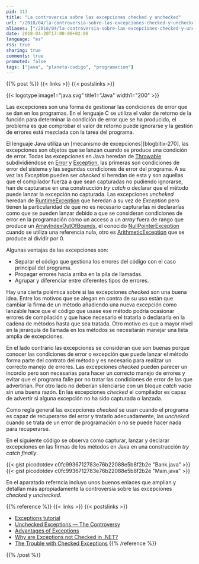 ```yaml
---
pid: 313
title: "La controversia sobre las excepciones checked y unchecked"
url: "/2018/04/la-controversia-sobre-las-excepciones-checked-y-unchecked/"
aliases: ["/2018/04/la-controversia-sobre-las-excepciones-checked-y-uncheked/"]
date: 2018-04-20T17:00:00+02:00
language: "es"
rss: true
sharing: true
comments: true
promoted: false
tags: ["java", "planeta-codigo", "programacion"]
---
```


{{% post %}}
{{< links >}}
{{< postslinks >}}

{{< logotype image1="java.svg" title1="Java" width1="200" >}}

Las excepciones son una forma de gestionar las condiciones de error que se dan en los programas. En el lenguaje C se utiliza el valor de retorno de la función para determinar la condición de error que se ha producido, el problema es que comprobar el valor de retorno puede ignorarse y la gestión de errores está mezclada con la tarea del programa.

El lenguaje Java utiliza un [mecanismo de excepciones][blogbitix-270], las excepciones son objetos que se lanzan cuando se produce una condición de error. Todas las excepciones en Java heredan de [Throwable](https://docs.oracle.com/javase/10/docs/api/java/lang/Throwable.html) subdividiéndose en [Error](https://docs.oracle.com/javase/10/docs/api/java/lang/Error.html) y [Exception](https://docs.oracle.com/javase/10/docs/api/java/lang/Exception.html), las primeras son condiciones de error del sistema y las segundas condiciones de error del programa. A su vez las _Exception_ pueden ser _checked_ si heredan de esta y son aquellas que el compilador fuerza a que sean capturadas no pudiendo ignorarse, han de capturarse en una construcción _try catch_ o declarar que el método puede lanzar la excepción no capturada. Las excepciones _uncheked_ heredan de [RuntimeException](https://docs.oracle.com/javase/10/docs/api/java/lang/RuntimeException.html) que heredan a su vez de _Exception_ pero tienen la particularidad de que no es necesario capturarlas ni declararlas como que se pueden lanzar debido a que se consideran condiciones de error en la programación como un acceso a un _array_ fuera de rango que produce un [ArrayIndexOutOfBounds](https://docs.oracle.com/javase/10/docs/api/java/lang/ArrayIndexOutOfBoundsException.html), el conocido [NullPointerException](https://docs.oracle.com/javase/10/docs/api/java/lang/NullPointerException.html) cuando se utiliza una referencia nula, otro es [ArithmeticException](https://docs.oracle.com/javase/10/docs/api/java/lang/ArithmeticException.html) que se produce al dividir por 0.

Algunas ventajas de las excepciones son:

* Separar el código que gestiona los errores del código con el caso principal del programa.
* Propagar errores hacia arriba en la pila de llamadas.
* Agrupar y diferenciar entre diferentes tipos de errores.

Hay una cierta polémica sobre si las excepciones _checked_ son una buena idea. Entre los motivos que se alegan en contra de su uso están que cambiar la firma de un método añadiendo una nueva excepción como lanzable hace que el código que usase ese método podría ocasionar errores de compilación y que hace necesario el tratarla o declararla en la cadena de métodos hasta que sea tratada. Otro motivo es que a mayor nivel en la jerarquía de llamada en los métodos se necesitarán manejar una lista amplia de excepciones.

En el lado contrario las excepciones se consideran que son buenas porque conocer las condiciones de error o excepción que puede lanzar el método forma parte del contrato del método y es necesario para realizar un correcto manejo de errores. Las excepciones _checked_ pueden parecer un incordio pero son necesarias para hacer un correcto manejo de errores y evitar que el programa falle por no tratar las condiciones de error de las que advertirían. Por otro lado no deberían silenciarse con un bloque _catch_ vacío sin una buena razón. En las excepciones _checked_ el compilador es capaz de advertir si alguna excepción no ha sido capturada o lanzada.

Como regla general las excepciones _checked_ se usan cuando el programa es capaz de recuperarse del error y tratarlo adecuadamente, las _uncheked_ cuando se trata de un error de programación o no se puede hacer nada para recuperarse.

En el siguiente código se observa como capturar, lanzar y declarar excepciones en las firmas de los métodos en Java en una construcción _try catch finally_.

{{< gist picodotdev c0fc9936712783e76b22088e5b8f2b2e "Bank.java" >}}
{{< gist picodotdev c0fc9936712783e76b22088e5b8f2b2e "Main.java" >}}

En el aparatado referncia incluyo unos buenos enlaces que amplian y detallan más apropiadamente la controversia sobre las excepciones _checked_ y _unchecked_.

{{% reference %}}
{{< links >}}
{{< postslinks >}}
* [Exceptions tutorial](https://docs.oracle.com/javase/tutorial/essential/exceptions/index.html)
* [Unchecked Exceptions — The Controversy](https://docs.oracle.com/javase/tutorial/essential/exceptions/runtime.html)
* [Advantages of Exceptions](https://docs.oracle.com/javase/tutorial/essential/exceptions/advantages.html)
* [Why are Exceptions not Checked in .NET?](http://stackoverflow.com/questions/124143/why-are-exceptions-not-checked-in-net#126122)
* [The Trouble with Checked Exceptions](http://www.artima.com/intv/handcuffs.html)
{{% /reference %}}

{{% /post %}}
